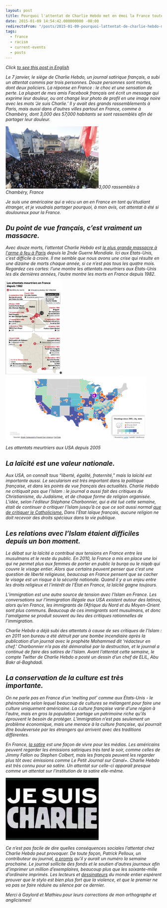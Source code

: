 ```yaml
---
layout: post
title: Pourquoi l'attentat de Charlie Hebdo met en émoi la France toute entière
date: 2015-01-09 14:54:42.000000000 -08:00
redirectsFrom: "/posts/2015-01-09-pourquoi-lattentat-de-charlie-hebdo-met-en-emoi-la-france-toute-entiere"
tags: 
  - france
  - racism
  - current-events
  - posts
---
```

<em>Click [to see this post in English](/why-the-charlie-hebdo-attack-is-so-devastating)

Le 7 janvier, le siège de Charlie Hebdo, un journal satirique français, a subi un attentat commis par trois personnes. Douze personnes sont mortes, dont deux policiers. La réponse en France : le choc et une sensation de perte. La plupart de mes amis Facebook français ont écrit un message qui exprime leur douleur, ou ont changé leur photo de profil en une image noire avec les mots ‘Je suis Charlie.’ Il y avait des grands rassemblements à Paris, mais aussi dans d'autres villes partout en France, comme à Chambéry, dont 3,000 des 57,000 habitants se sont rassemblés afin de partager leur douleur.

<div class="image-and-label">
  <a href="/2015-01-09-chambery-plus-grande.jpg"><img src="/img/2015-01-09-chambery-plus-grande.jpg" alt="3000 people gathered in Chambéry" width="300" height="200" /></a>3,000 rassemblés à Chambéry, France
</div>


Je suis une américaine qui a vécu un an en France en tant qu’étudiant étranger, et je voudrais partager pourquoi, à mon avis, cet attentat à été si douloureux pour la France.

## Du point de vue français, c’est vraiment un massacre.

Avec douze morts, l’attentat Charlie Hebdo est <a href="http://www.liberation.fr/politiques/2015/01/07/l-attentat-le-plus-meurtrier-a-paris_1175401" target="_blank">le plus grande massacre à l'arme à feu à Paris</a> depuis la 2nde Guerre Mondiale. Ici aux États-Unis, c’est difficile à croire. Il me semble que nous avons une crise qui résulte en une dizaine de morts chaque année, si ce n’est pas tous les quatre mois. Regardez ces cartes: l’une montre les attentats meurtriers aux États-Unis les dix dernières années, l’autre montre les morts en France depuis 1982. 

<div class="two-image-grid">
  <div class="flex-center">
    <a href="http://www.liberation.fr/politiques/2015/01/07/l-attentat-le-plus-meurtrier-a-paris_1175401"><img class="center-block" src="/img/2015-01-09-liberation-attentats.png" alt="Mass shootings since 1982 in France" width="183" height="300" /></a>
  </div>
  <div class="image-and-label">
    <a href="http://www.thedailybeast.com/articles/2012/07/24/interactive-map-the-us-shooting-epidemic.html"><img class="center-block" src="/img/2015-01-09-us-map.png" alt="Shooting deaths in the US since 2005" width="454" height="207" /></a>  
    <p>Les attentats meurtriers aux USA depuis 2005</p>
  </div>
</div>

## La laïcité est une valeur nationale.

Aux USA, on connaît tous “liberté, égalité, fraternité,” mais la laïcité est importante aussi. Le <i>secularism</i> est très important dans la politique française, et dans les points de vue français des actualités. Charlie Hebdo ne critiquait pas que l’Islam : le journal a aussi fait des critiques du Christianisme, du Judaïsme, et de chaque forme de religion organisée. L’idée, selon l'éditeur Stéphane Charbonnier, qui a été tué cette semaine, était de continuer à critiquer l’Islam jusqu’à ce que ce soit aussi normal <a title="aussi normal que de critiquer le Catholicisme" href="http://www.newyorker.com/news/news-desk/the-charlie-hebdo-affair-laughing-at-blasphemy" target="_blank">que de critiquer le Catholicisme.</a> Dans l’Etat laïque français, aucune religion ne doit recevoir des droits spéciaux dans la vie publique.

## Les relations avec l’Islam étaient difficiles depuis un bon moment.

Le débat sur la laïcité a contribué aux tensions en France entre les musulmans et le reste du public. En 2010, la France a mis en place une loi qui ne permet plus aux femmes de porter en public la burqa ou le niqab qui couvre le visage entier. Alors que certains peuvent penser que c’est une question de liberté religieuse, beaucoup en France pensent que se cacher le visage est un risque à la sécurité nationale. Quand il y a un enjeu entre les droits religieux et l’intérêt de l’État en France, la laïcité gagne toujours.

L’immigration est une autre source de tension avec l’Islam en France. Les conversations sur l’immigration illégale aux USA existent autour des latinos, alors qu’en France, les immigrants de l’Afrique du Nord et du Moyen-Orient sont plus communs. Beaucoup de ces immigrants sont musulmans, et donc l'amalgame se produit souvent au lieu des critiques rationnelles de l’immigration.  

Charlie Hebdo a déjà subi des attentats à cause de ses critiques de l’Islam : en 2011 son bureau a été détruit par une bombe incendiaire après la publication d’un journal avec le prophète Mohammed dit ‘rédacteur en chef.’ Charbonnier n’a pas été démoralisé par la destruction, et le journal a continué de faire des satires de l’Islam. Avant l’attentat cette semaine, le compte Twitter de Charlie Hebdo a posté un dessin d’un chef de ELIL, Abu Bakr al-Baghdadi. 

## La conservation de la culture est très importante.

On ne parle pas en France d’un ‘melting pot’ comme aux États-Unis - le phénomène selon lequel beaucoup de cultures se mélangent pour faire une culture uniquement américaine. La culture française varie d’une région à l’autre, mais en gros la population partage un patrimoine riche qu’ils éprouvent le besoin de protéger. L’immigration n’est pas seulement un problème économique, mais une menace à la culture française, qui pourrait être bouleversée par les étrangers qui arrivent avec des traditions différentes.  

En France, <a href="http://www.economist.com/node/17632947" target="_blank">la satire</a> est une façon de vivre pour les médias. Les américains peuvent regarder les émissions satiriques très tard le soir, comme celles de Jimmy Fallon ou Stephen Colbert, mais les français peuvent les regarder plus tôt avec émissions comme Le Petit Journal sur Canal+. Charlie Hebdo est très connu pour sa satire. Un attentat sur celle-ci apparait presque comme un attentat sur l’institution de la satire elle-même. 

<div class="flex-center">
  <a href="/img/2015-01-09-je-suis-charlie.jpg"><img class="center-block" src="/img/2015-01-09-je-suis-charlie.jpg" alt="Je suis Charlie" width="300" height="200" /></a>
</div>

Ce n’est pas facile de dire quelles conséquences sociales l’attentat chez Charlie Hebdo peut provoquer. De toute façon, Patrick Pelloux, un contributeur au journal, <a href="http://www.bbc.com/news/entertainment-arts-30724863" target="_blank">a promis</a> qu’il y aurait un numéro la semaine prochaine. Le journal sollicite des fonds et le soutien d’autres journaux afin d’imprimer un million d’exemplaires, beaucoup plus que les soixante-mille d’ordinaire imprimés. Les lecteurs et <a href="http://www.vox.com/2015/1/7/7508387/cartoonists-respond-charlie-hebdo" target="_blank">dessinateurs</a> du monde entier espèrent prouver que le stylo est bien plus fort que la violence, et que le premier ne va pas se faire réduire au silence par ce dernier.



<em>Merci à Gaylord et Mathieu pour leurs corrections de mon orthographe et anglicismes! </em>

